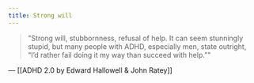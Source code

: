 ```yaml
---
title: Strong will
---
```


> "Strong will, stubbornness, refusal of help. It can seem stunningly stupid, but many people with ADHD, especially men, state outright, “I’d rather fail doing it my way than succeed with help.”"

— [[ADHD 2.0 by Edward Hallowell & John Ratey]]